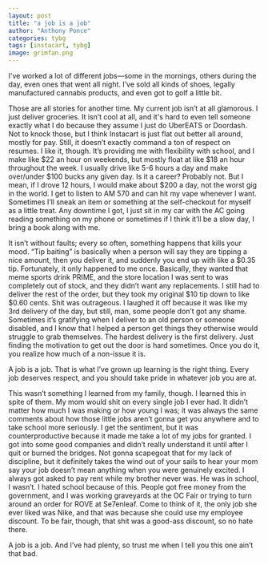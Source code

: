 ```yaml
---
layout: post
title: "a job is a job"
author: "Anthony Ponce"
categories: tybg
tags: [instacart, tybg]
image: grimfan.png
---
```


I've worked a lot of different jobs—some in the mornings, others during the day, even ones that went all night. I’ve sold all kinds of shoes, legally manufactured cannabis products, and even got to golf a little bit.

Those are all stories for another time. My current job isn’t at all glamorous. I just deliver groceries. It isn’t cool at all, and it's hard to even tell someone exactly what I do because they assume I just do UberEATS or Doordash. Not to knock those, but I think Instacart is just flat out better all around, mostly for pay. Still, it doesn’t exactly command a ton of respect on resumes. I like it, though. It’s providing me with flexibility with school, and I make like $22 an hour on weekends, but mostly float at like $18 an hour throughout the week. I usually drive like 5-6 hours a day and make over/under $100 bucks any given day. Is it a career? Probably not. But I mean, if I drove 12 hours, I would make about $200 a day, not the worst gig in the world. I get to listen to AM 570 and can hit my vape whenever I want. Sometimes I’ll sneak an item or something at the self-checkout for myself as a little treat. Any downtime I got, I just sit in my car with the AC going reading something on my phone or sometimes if I think it’ll be a slow day, I bring a book along with me.

It isn’t without faults; every so often, something happens that kills your mood. “Tip baiting” is basically when a person will say they are tipping a nice amount, then you deliver it, and suddenly you end up with like a $0.35 tip. Fortunately, it only happened to me once. Basically, they wanted that meme sports drink PRIME, and the store location I was sent to was completely out of stock, and they didn’t want any replacements. I still had to deliver the rest of the order, but they took my original $10 tip down to like $0.60 cents. Shit was outrageous. I laughed it off because it was like my 3rd delivery of the day, but still, man, some people don’t got any shame. Sometimes it’s gratifying when I deliver to an old person or someone disabled, and I know that I helped a person get things they otherwise would struggle to grab themselves. The hardest delivery is the first delivery. Just finding the motivation to get out the door is hard sometimes. Once you do it, you realize how much of a non-issue it is.

A job is a job. That is what I’ve grown up learning is the right thing. Every job deserves respect, and you should take pride in whatever job you are at.

This wasn’t something I learned from my family, though. I learned this in spite of them. My mom would shit on every single job I ever had. It didn’t matter how much I was making or how young I was; it was always the same comments about how those little jobs aren’t gonna get you anywhere and to take school more seriously. I get the sentiment, but it was counterproductive because it made me take a lot of my jobs for granted. I got into some good companies and didn’t really understand it until after I quit or burned the bridges. Not gonna scapegoat that for my lack of discipline, but it definitely takes the wind out of your sails to hear your mom say your job doesn’t mean anything when you were genuinely excited. I always got asked to pay rent while my brother never was. He was in school, I wasn’t. I hated school because of this. People got free money from the government, and I was working graveyards at the OC Fair or trying to turn around an order for ROVE at Se7enleaf. Come to think of it, the only job she ever liked was Nike, and that was because she could use my employee discount. To be fair, though, that shit was a good-ass discount, so no hate there.

A job is a job. And I’ve had plenty, so trust me when I tell you this one ain’t that bad.
